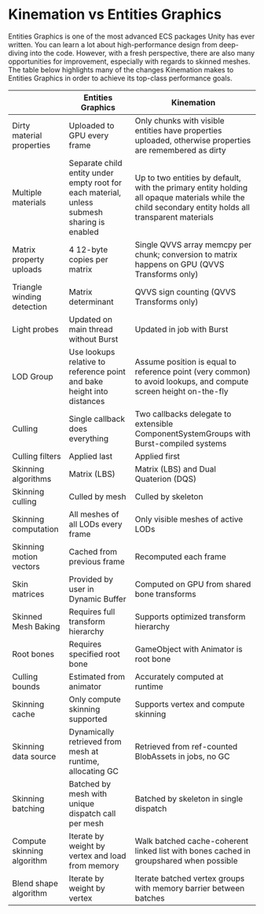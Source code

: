 # Kinemation vs Entities Graphics

Entities Graphics is one of the most advanced ECS packages Unity has ever
written. You can learn a lot about high-performance design from deep-diving into
the code. However, with a fresh perspective, there are also many opportunities
for improvement, especially with regards to skinned meshes. The table below
highlights many of the changes Kinemation makes to Entities Graphics in order to
achieve its top-class performance goals.

|                            | Entities Graphics                                                                           | Kinemation                                                                                                                                           |
|----------------------------|---------------------------------------------------------------------------------------------|------------------------------------------------------------------------------------------------------------------------------------------------------|
| Dirty material properties  | Uploaded to GPU every frame                                                                 | Only chunks with visible entities have properties uploaded, otherwise properties are remembered as dirty                                             |
| Multiple materials         | Separate child entity under empty root for each material, unless submesh sharing is enabled | Up to two entities by default, with the primary entity holding all opaque materials while the child secondary entity holds all transparent materials |
| Matrix property uploads    | 4 12-byte copies per matrix                                                                 | Single QVVS array memcpy per chunk; conversion to matrix happens on GPU (QVVS Transforms only)                                                       |
| Triangle winding detection | Matrix determinant                                                                          | QVVS sign counting (QVVS Transforms only)                                                                                                            |
| Light probes               | Updated on main thread without Burst                                                        | Updated in job with Burst                                                                                                                            |
| LOD Group                  | Use lookups relative to reference point and bake height into distances                      | Assume position is equal to reference point (very common) to avoid lookups, and compute screen height on-the-fly                                     |
| Culling                    | Single callback does everything                                                             | Two callbacks delegate to extensible ComponentSystemGroups with Burst-compiled systems                                                               |
| Culling filters            | Applied last                                                                                | Applied first                                                                                                                                        |
| Skinning algorithms        | Matrix (LBS)                                                                                | Matrix (LBS) and Dual Quaterion (DQS)                                                                                                                |
| Skinning culling           | Culled by mesh                                                                              | Culled by skeleton                                                                                                                                   |
| Skinning computation       | All meshes of all LODs every frame                                                          | Only visible meshes of active LODs                                                                                                                   |
| Skinning motion vectors    | Cached from previous frame                                                                  | Recomputed each frame                                                                                                                                |
| Skin matrices              | Provided by user in Dynamic Buffer                                                          | Computed on GPU from shared bone transforms                                                                                                          |
| Skinned Mesh Baking        | Requires full transform hierarchy                                                           | Supports optimized transform hierarchy                                                                                                               |
| Root bones                 | Requires specified root bone                                                                | GameObject with Animator is root bone                                                                                                                |
| Culling bounds             | Estimated from animator                                                                     | Accurately computed at runtime                                                                                                                       |
| Skinning cache             | Only compute skinning supported                                                             | Supports vertex and compute skinning                                                                                                                 |
| Skinning data source       | Dynamically retrieved from mesh at runtime, allocating GC                                   | Retrieved from ref-counted BlobAssets in jobs, no GC                                                                                                 |
| Skinning batching          | Batched by mesh with unique dispatch call per mesh                                          | Batched by skeleton in single dispatch                                                                                                               |
| Compute skinning algorithm | Iterate by weight by vertex and load from memory                                            | Walk batched cache-coherent linked list with bones cached in groupshared when possible                                                               |
| Blend shape algorithm      | Iterate by weight by vertex                                                                 | Iterate batched vertex groups with memory barrier between batches                                                                                    |
